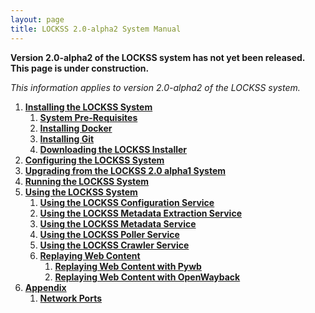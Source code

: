 ```yaml
---
layout: page
title: LOCKSS 2.0-alpha2 System Manual
---
```


**Version 2.0-alpha2 of the LOCKSS system has not yet been released. This page is under construction.**

*This information applies to version 2.0-alpha2 of the LOCKSS system.*

1.  [**Installing the LOCKSS System**](installing)
    1.  [**System Pre-Requisites**](installing/system-pre-requisites)
    1.  [**Installing Docker**](installing/docker)
    1.  [**Installing Git**](installing/git)
    1.  [**Downloading the LOCKSS Installer**](installing/lockss-installer)
1.  [**Configuring the LOCKSS System**](configuring)
1.  [**Upgrading from the LOCKSS 2.0 alpha1 System**](upgrading)
1.  [**Running the LOCKSS System**](running)
1.  [**Using the LOCKSS System**](using)
    1.  [**Using the LOCKSS Configuration Service**](using/configuration)
    1.  [**Using the LOCKSS Metadata Extraction Service**](using/metadata-extraction)
    1.  [**Using the LOCKSS Metadata Service**](using/metadata-service)
    1.  [**Using the LOCKSS Poller Service**](using/poller)
    1.  [**Using the LOCKSS Crawler Service**](using/crawler)
    1.  [**Replaying Web Content**](using)
        1.  [**Replaying Web Content with Pywb**](using/pywb)
        1.  [**Replaying Web Content with OpenWayback**](using/openwb)
1.  [**Appendix**](appendix)
    1.  [**Network Ports**](appendix/ports)
